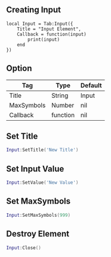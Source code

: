## Creating Input
```luau
local Input = Tab:Input({
    Title = "Input Element",
    Callback = function(input)
        print(input)
    end
})
```

## Option
| Tag         | Type        | Default    |
| ----------- | ----------- |------------|
| Title       | String      | Input      |
| MaxSymbols  | Number     | nil         |
| Callback    | function    | nil        |

## Set Title
```lua
Input:SetTitle('New Title')
```
## Set Input Value
```lua
Input:SetValue('New Value')
```
## Set MaxSymbols
```lua
Input:SetMaxSymbols(999)
```
## Destroy Element
```lua
Input:Close()
```
